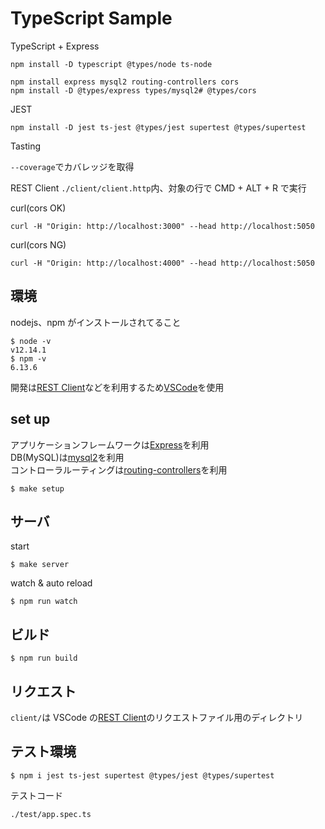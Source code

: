 # TypeScript Sample

TypeScript + Express

```
npm install -D typescript @types/node ts-node
```

```
npm install express mysql2 routing-controllers cors
npm install -D @types/express types/mysql2# @types/cors
```

JEST

```
npm install -D jest ts-jest @types/jest supertest @types/supertest
```

Tasting

`--coverage`でカバレッジを取得

REST Client
`./client/client.http`内、対象の行で CMD + ALT + R で実行

curl(cors OK)

```
curl -H "Origin: http://localhost:3000" --head http://localhost:5050
```

curl(cors NG)

```
curl -H "Origin: http://localhost:4000" --head http://localhost:5050
```

## 環境

nodejs、npm がインストールされてること

```
$ node -v
v12.14.1
$ npm -v
6.13.6
```

開発は[REST Client](https://marketplace.visualstudio.com/items?itemName=humao.rest-client)などを利用するため[VSCode](https://azure.microsoft.com/ja-jp/products/visual-studio-code/)を使用

## set up

アプリケーションフレームワークは[Express](https://expressjs.com/)を利用  
DB(MySQL)は[mysql2](https://github.com/types/mysql2)を利用  
コントローラルーティングは[routing-controllers](https://github.com/typestack/routing-controllers)を利用

```
$ make setup
```

## サーバ

start

```
$ make server
```

watch & auto reload

```
$ npm run watch
```

## ビルド

```
$ npm run build
```

## リクエスト

`client/`は VSCode の[REST Client](https://marketplace.visualstudio.com/items?itemName=humao.rest-client)のリクエストファイル用のディレクトリ

## テスト環境

```
$ npm i jest ts-jest supertest @types/jest @types/supertest
```

テストコード

```
./test/app.spec.ts
```
